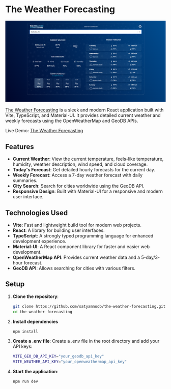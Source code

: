 # The Weather Forecasting

![Screenshot](./public/Screenshot.png "The Weather Forecasting")

[The Weather Forecasting](https://the-weather-forecasting-react.netlify.app/) is a sleek and modern React application built with Vite, TypeScript, and Material-UI. It provides detailed current weather and weekly forecasts using the OpenWeatherMap and GeoDB APIs.

Live Demo: [The Weather Forecasting](https://the-weather-forecasting-react.netlify.app/)

## Features

- **Current Weather**: View the current temperature, feels-like temperature, humidity, weather description, wind speed, and cloud coverage.
- **Today's Forecast**: Get detailed hourly forecasts for the current day.
- **Weekly Forecast**: Access a 7-day weather forecast with daily summaries.
- **City Search**: Search for cities worldwide using the GeoDB API.
- **Responsive Design**: Built with Material-UI for a responsive and modern user interface.

## Technologies Used

- **Vite**: Fast and lightweight build tool for modern web projects.
- **React**: A library for building user interfaces.
- **TypeScript**: A strongly typed programming language for enhanced development experience.
- **Material-UI**: A React component library for faster and easier web development.
- **OpenWeatherMap API**: Provides current weather data and a 5-day/3-hour forecast.
- **GeoDB API**: Allows searching for cities with various filters.

## Setup

1. **Clone the repository**:
   ```bash
   git clone https://github.com/satyamnoob/the-weather-forecasting.git
   cd the-weather-forecasting
   ```

2. **Install dependencies**
   ```bash
   npm install
   ```

3. **Create a .env file**:
Create a .env file in the root directory and add your API keys:
   ```bash
   VITE_GEO_DB_API_KEY="your_geodb_api_key"
   VITE_WEATHER_API_KEY="your_openweathermap_api_key"
   ```

4. **Start the application**:
   ```bash
   npm run dev
   ```